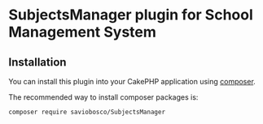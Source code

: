 # SubjectsManager plugin for School Management System

## Installation

You can install this plugin into your CakePHP application using [composer](http://getcomposer.org).

The recommended way to install composer packages is:

```
composer require saviobosco/SubjectsManager
```

